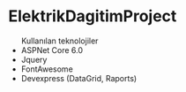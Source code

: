 # ElektrikDagitimProject

<ul>Kullanılan teknolojiler
<li>ASPNet Core 6.0</li>
<li>Jquery</li>
<li>FontAwesome</li>
<li>Devexpress (DataGrid, Raports)</li>
</ul>
